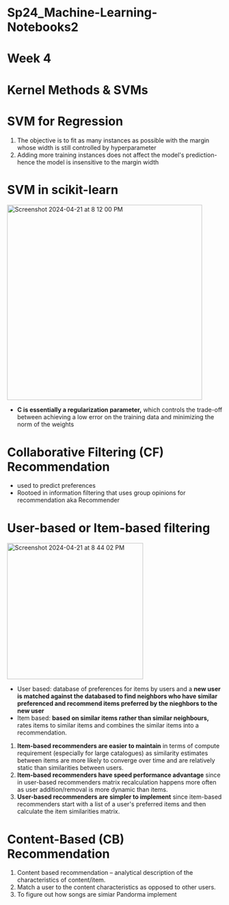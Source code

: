 # Sp24_Machine-Learning-Notebooks2

# Week 4

# Kernel Methods & SVMs

# SVM for Regression 

1. The objective is to fit as many instances as possible with the margin whose width is still controlled by hyperparameter
2. Adding more training instances does not affect the model's prediction- hence the model is insensitive to the margin width

# SVM in scikit-learn

<img width="456" alt="Screenshot 2024-04-21 at 8 12 00 PM" src="https://github.com/ColleenJung/Sp24_Machine-Learning-Notebooks2/assets/119357849/ff3faf85-6d18-4681-8c8b-cd8aa8a01c3b">

- **C is essentially a regularization parameter,** which controls the trade-off between achieving a low error on the training data and minimizing the norm of the weights

# Collaborative Filtering (CF) Recommendation

- used to predict preferences
- Rootoed in information filtering that uses group opinions for recommendation aka Recommender

# User-based or Item-based filtering

<img width="318" alt="Screenshot 2024-04-21 at 8 44 02 PM" src="https://github.com/ColleenJung/Sp24_Machine-Learning-Notebooks2/assets/119357849/f45bc443-4ca8-494f-88b7-440829473c44">

- User based: database of preferences for items by users and a **new user is matched against the databased to find neighbors who have similar preferenced and recommend items preferred by the nieghbors to the new user**
- Item based: **based on similar items rather than similar neighbours,** rates items to similar items and combines the similar items into a recommendation.

1. **Item-based recommenders are easier to maintain** in terms of compute requirement (especially for large catalogues) as similarity estimates between items are more likely to converge over time and are relatively static than similarities between users.
2. **Item-based recommenders have speed performance advantage** since in user-based recommenders matrix recalculation happens more often as user addition/removal is more dynamic than items.
3. **User-based recommenders are simpler to implement** since item-based recommenders start with a list of a user's preferred items and then calculate the item similarities matrix.

# Content-Based (CB) Recommendation

1. Content based recommendation – analytical description of the characteristics of content/item.
2. Match a user to the content characteristics as opposed to other users.
3. To figure out how songs are simiar Pandorma implement 

